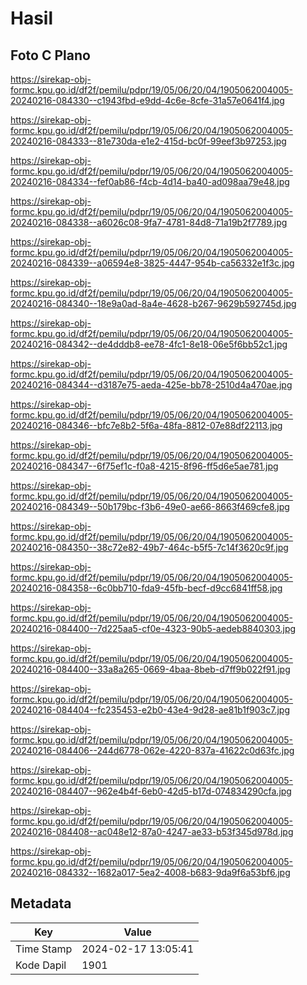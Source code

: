 # Hasil

## Foto C Plano

https://sirekap-obj-formc.kpu.go.id/df2f/pemilu/pdpr/19/05/06/20/04/1905062004005-20240216-084330--c1943fbd-e9dd-4c6e-8cfe-31a57e0641f4.jpg

https://sirekap-obj-formc.kpu.go.id/df2f/pemilu/pdpr/19/05/06/20/04/1905062004005-20240216-084333--81e730da-e1e2-415d-bc0f-99eef3b97253.jpg

https://sirekap-obj-formc.kpu.go.id/df2f/pemilu/pdpr/19/05/06/20/04/1905062004005-20240216-084334--fef0ab86-f4cb-4d14-ba40-ad098aa79e48.jpg

https://sirekap-obj-formc.kpu.go.id/df2f/pemilu/pdpr/19/05/06/20/04/1905062004005-20240216-084338--a6026c08-9fa7-4781-84d8-71a19b2f7789.jpg

https://sirekap-obj-formc.kpu.go.id/df2f/pemilu/pdpr/19/05/06/20/04/1905062004005-20240216-084339--a06594e8-3825-4447-954b-ca56332e1f3c.jpg

https://sirekap-obj-formc.kpu.go.id/df2f/pemilu/pdpr/19/05/06/20/04/1905062004005-20240216-084340--18e9a0ad-8a4e-4628-b267-9629b592745d.jpg

https://sirekap-obj-formc.kpu.go.id/df2f/pemilu/pdpr/19/05/06/20/04/1905062004005-20240216-084342--de4dddb8-ee78-4fc1-8e18-06e5f6bb52c1.jpg

https://sirekap-obj-formc.kpu.go.id/df2f/pemilu/pdpr/19/05/06/20/04/1905062004005-20240216-084344--d3187e75-aeda-425e-bb78-2510d4a470ae.jpg

https://sirekap-obj-formc.kpu.go.id/df2f/pemilu/pdpr/19/05/06/20/04/1905062004005-20240216-084346--bfc7e8b2-5f6a-48fa-8812-07e88df22113.jpg

https://sirekap-obj-formc.kpu.go.id/df2f/pemilu/pdpr/19/05/06/20/04/1905062004005-20240216-084347--6f75ef1c-f0a8-4215-8f96-ff5d6e5ae781.jpg

https://sirekap-obj-formc.kpu.go.id/df2f/pemilu/pdpr/19/05/06/20/04/1905062004005-20240216-084349--50b179bc-f3b6-49e0-ae66-8663f469cfe8.jpg

https://sirekap-obj-formc.kpu.go.id/df2f/pemilu/pdpr/19/05/06/20/04/1905062004005-20240216-084350--38c72e82-49b7-464c-b5f5-7c14f3620c9f.jpg

https://sirekap-obj-formc.kpu.go.id/df2f/pemilu/pdpr/19/05/06/20/04/1905062004005-20240216-084358--6c0bb710-fda9-45fb-becf-d9cc6841ff58.jpg

https://sirekap-obj-formc.kpu.go.id/df2f/pemilu/pdpr/19/05/06/20/04/1905062004005-20240216-084400--7d225aa5-cf0e-4323-90b5-aedeb8840303.jpg

https://sirekap-obj-formc.kpu.go.id/df2f/pemilu/pdpr/19/05/06/20/04/1905062004005-20240216-084400--33a8a265-0669-4baa-8beb-d7ff9b022f91.jpg

https://sirekap-obj-formc.kpu.go.id/df2f/pemilu/pdpr/19/05/06/20/04/1905062004005-20240216-084404--fc235453-e2b0-43e4-9d28-ae81b1f903c7.jpg

https://sirekap-obj-formc.kpu.go.id/df2f/pemilu/pdpr/19/05/06/20/04/1905062004005-20240216-084406--244d6778-062e-4220-837a-41622c0d63fc.jpg

https://sirekap-obj-formc.kpu.go.id/df2f/pemilu/pdpr/19/05/06/20/04/1905062004005-20240216-084407--962e4b4f-6eb0-42d5-b17d-074834290cfa.jpg

https://sirekap-obj-formc.kpu.go.id/df2f/pemilu/pdpr/19/05/06/20/04/1905062004005-20240216-084408--ac048e12-87a0-4247-ae33-b53f345d978d.jpg

https://sirekap-obj-formc.kpu.go.id/df2f/pemilu/pdpr/19/05/06/20/04/1905062004005-20240216-084332--1682a017-5ea2-4008-b683-9da9f6a53bf6.jpg


## Metadata

| Key        | Value               |
| ---------- | ------------------- |
| Time Stamp | 2024-02-17 13:05:41 |
| Kode Dapil | 1901                |



